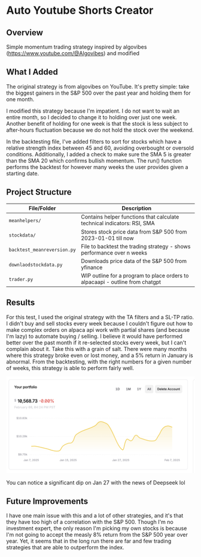 # Auto Youtube Shorts Creator

## Overview

Simple momentum trading strategy inspired by algovibes (https://www.youtube.com/@Algovibes) and modified

## What I Added

The original strategy is from algovibes on YouTube. It's pretty simple: take the biggest gainers in the S&P 500 over
the past year and holding them for one month.

I modified this strategy because I'm impatient. I do not want to wait an entire month, so I decided to change it to holding over
just one week. Another benefit of holding for one week is that the stock is less subject to after-hours fluctuation because we do
not hold the stock over the weekend.

In the backtesting file, I've added filters to sort for stocks which have a relative strength index between 45 and 60, avoiding 
overbought or oversold conditions. Additionally, I added a check to make sure the SMA 5 is greater than the SMA 20 which confirms
bullish momentum. The run() function performs the backtest for however many weeks the user provides given a starting date.

## Project Structure

| File/Folder         | Description |
|---------------------|-------------|
| `meanhelpers/`      | Contains helper functions that calculate technical indicators: RSI, SMA |
| `stockdata/`        | Stores stock price data from S&P 500 from 2023-01-01 till now |
| `backtest_meanreversion.py`      | File to backtest the trading strategy - shows performance over n weeks |
| `downlaodstockdata.py`           | Downloads price data of the S&P 500 from yfinance |
| `trader.py`      | WIP outline for a program to place orders to alpacaapi - outline from chatgpt |

## Results

For this test, I used the original strategy with the TA filters and a SL-TP ratio. I didn't buy and sell stocks every week because I couldn't figure out how to make complex orders on alpaca api work with partial shares (and because I'm lazy) to automate buying / selling. I believe it would have performed better over the past month if it re-selected stocks every week, but I can't complain about it. Take this with a grain of salt. There were many months where this strategy broke even or lost money, and a 5% return in January is abnormal. From the backtesting, with the right numbers for a given number of weeks, this strategy is able to perform fairly well.

![January's Returns](january.png)

You can notice a significant dip on Jan 27 with the news of Deepseek lol

## Future Improvements

I have one main issue with this and a lot of other strategies, and it's that they have too high of a correlation with the S&P 500.
Though I'm no investment expert, the only reason I'm picking my own stocks is because I'm not going to accept the measly 8% return
from the S&P 500 year over year. Yet, it seems that in the long run there are far and few trading strategies that are able to outperform
the index.  
